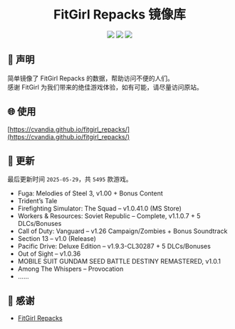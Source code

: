 ﻿<div align="center">

# FitGirl Repacks 镜像库

![](https://count.getloli.com/get/@fitgirl_repacks?theme=booru-lewd)
![](https://img.shields.io/badge/ci-passing-brightgreen.svg?logo=github) ![](https://img.shields.io/badge/license-MIT-brightgreen.svg)

</div>

## 📜 声明
简单镜像了 FitGirl Repacks 的数据，帮助访问不便的人们。  
感谢 FitGirl 为我们带来的绝佳游戏体验，如有可能，请尽量访问原站。

## 🌐 使用
[https://cvandia.github.io/fitgirl_repacks/](https://cvandia.github.io/fitgirl_repacks/)

## 🔄 更新
最后更新时间 `2025-05-29`，共 `5495` 款游戏。
- Fuga: Melodies of Steel 3, v1.00 + Bonus Content
- Trident’s Tale
- Firefighting Simulator: The Squad – v1.0.41.0 (MS Store)
- Workers & Resources: Soviet Republic – Complete, v1.1.0.7 + 5 DLCs/Bonuses
- Call of Duty: Vanguard – v1.26 Campaign/Zombies + Bonus Soundtrack
- Section 13 – v1.0 (Release)
- Pacific Drive: Deluxe Edition – v1.9.3-CL30287 + 5 DLCs/Bonuses
- Out of Sight – v1.0.36
- MOBILE SUIT GUNDAM SEED BATTLE DESTINY REMASTERED, v1.0.1
- Among The Whispers – Provocation
- ……

## 🙏 感谢
- [FitGirl Repacks](https://fitgirl-repacks.site/)
